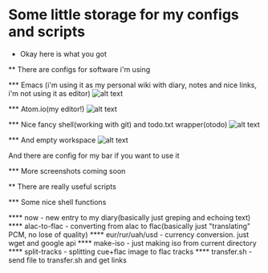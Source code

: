 # Some little storage for my configs and scripts
* Okay here is what you got

** There are configs for software i'm using

*** Emacs (i'm using it as my personal wiki with diary, notes and nice links, i'm not using it as editor)
![alt text](https://raw.githubusercontent.com/schvabodka-man/Screenshots/master/dotfiles/emacs.png "nice organizer but bad editor ;)")

*** Atom.io(my editor!)
![alt text](https://raw.githubusercontent.com/schvabodka-man/Screenshots/master/dotfiles/atom.png "nicest editor as for me!")

*** Nice fancy shell(working with git) and todo.txt wrapper(otodo)
![alt text](https://raw.githubusercontent.com/schvabodka-man/Screenshots/master/dotfiles/todo_and_fish.png "i love powerline!")

*** And empty workspace
![alt text](https://raw.githubusercontent.com/schvabodka-man/Screenshots/master/dotfiles/empty.png "that wallpaper")

And there are config for my bar if you want to use it

*** More screenshots coming soon

** There are really useful scripts

*** Some nice shell functions

**** now - new entry to my diary(basically just greping and echoing text)
**** alac-to-flac - converting from alac to flac(basically just "translating" PCM, no lose of quality)
**** eur/rur/uah/usd - currency conversion. just wget and google api
**** make-iso - just making iso from current directory
**** split-tracks - splitting cue+flac image to flac tracks
**** transfer.sh - send file to transfer.sh and get links
